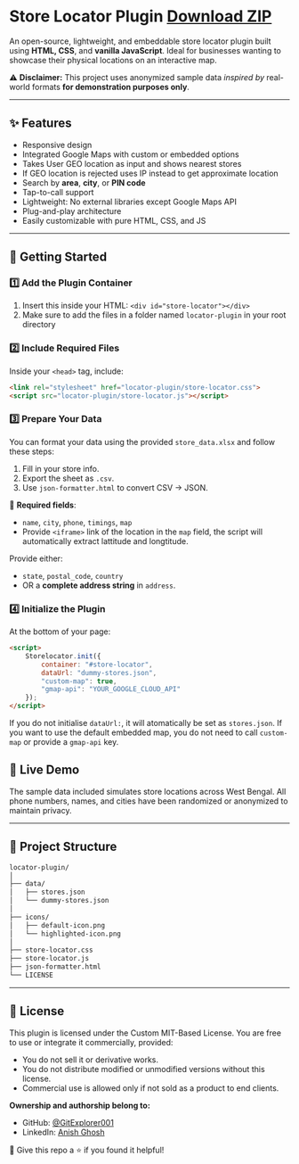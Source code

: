 # Store Locator Plugin <a href="locator-plugin.zip" download="custom-name.zip">Download ZIP</a>

An open-source, lightweight, and embeddable store locator plugin built using **HTML, CSS**, and **vanilla JavaScript**. Ideal for businesses wanting to showcase their physical locations on an interactive map.

⚠️ **Disclaimer:** This project uses anonymized sample data *inspired by* real-world formats **for demonstration purposes only**.

---

## ✨ Features

- Responsive design  
- Integrated Google Maps with custom or embedded options
- Takes User GEO location as input and shows nearest stores
- If GEO location is rejected uses IP instead to get approximate location
- Search by **area**, **city**, or **PIN code**  
- Tap-to-call support 
- Lightweight: No external libraries except Google Maps API  
- Plug-and-play architecture  
- Easily customizable with pure HTML, CSS, and JS  

---

## 🚀 Getting Started

### 1️⃣ Add the Plugin Container
1. Insert this inside your HTML:
`<div id="store-locator"></div>`
2. Make sure to add the files in a folder named `locator-plugin` in your root directory

### 2️⃣ Include Required Files
Inside your `<head>` tag, include:

```html
<link rel="stylesheet" href="locator-plugin/store-locator.css">
<script src="locator-plugin/store-locator.js"></script>
```

### 3️⃣ Prepare Your Data
You can format your data using the provided `store_data.xlsx` and follow these steps:

1. Fill in your store info.
2. Export the sheet as `.csv`.
3. Use `json-formatter.html` to convert CSV → JSON.

📌 **Required fields**:
- `name`, `city`, `phone`, `timings`, `map`
- Provide `<iframe>` link of the location in the `map` field, the script will automatically extract lattitude and longtitude.

Provide either:
- `state`, `postal_code`, `country`  
- OR a **complete address string** in `address`.

### 4️⃣ Initialize the Plugin
At the bottom of your page:
```html
<script>
    Storelocator.init({
        container: "#store-locator",
        dataUrl: "dummy-stores.json",
        "custom-map": true,
        "gmap-api": "YOUR_GOOGLE_CLOUD_API"
    });
</script>
```

If you do not initialise `dataUrl:`, it will atomatically be set as `stores.json`.
If you want to use the default embedded map, you do not need to call `custom-map` or provide a `gmap-api` key.


## 🔬 Live Demo
The sample data included simulates store locations across West Bengal. All phone numbers, names, and cities have been randomized or anonymized to maintain privacy.

---

## 📁 Project Structure
```html
locator-plugin/
│
├── data/
│   ├── stores.json
│   └── dummy-stores.json
│
├── icons/
│   ├── default-icon.png
│   └── highlighted-icon.png
│
├── store-locator.css
├── store-locator.js
├── json-formatter.html
└── LICENSE
```
---

## 📜 License

This plugin is licensed under the Custom MIT-Based License. You are free to use or integrate it commercially, provided:

- You do not sell it or derivative works.
- You do not distribute modified or unmodified versions without this license.
- Commercial use is allowed only if not sold as a product to end clients.

**Ownership and authorship belong to:**

- GitHub: <a href='https://github.com/GitExplorer001'>@GitExplorer001</a>
- LinkedIn: <a href='https://www.linkedin.com/in/anish-ghosh-ag743/'>Anish Ghosh</a>

🌟 Give this repo a ⭐ if you found it helpful!
